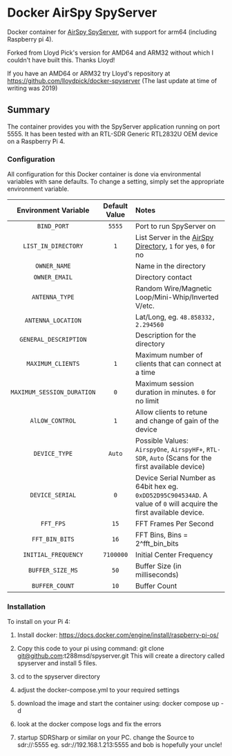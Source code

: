 # Docker AirSpy SpyServer

Docker container for [AirSpy SpyServer](https://airspy.com/download), with support for arm64 (including Raspberry pi 4).

Forked from Lloyd Pick's version for AMD64 and ARM32 without which I couldn't have built this. Thanks Lloyd!

If you have an AMD64 or ARM32 try Lloyd's repository at https://github.com/lloydpick/docker-spyserver (The last update at time of writing was 2019)


## Summary

The container provides you with the SpyServer application running on port 5555. It has been tested with an RTL-SDR  Generic RTL2832U OEM device on a Raspberry Pi 4. 

### Configuration

All configuration for this Docker container is done via environmental variables with sane defaults. To change a setting, simply set the appropriate environment variable.

| Environment Variable     | Default Value | Notes |
|:------------------------:|:-------------:|:------|
|`BIND_PORT`               |`5555`         |Port to run SpyServer on|
|`LIST_IN_DIRECTORY`       |`1`            |List Server in the [AirSpy Directory](https://airspy.com/directory/), `1` for yes, `0` for no|
|`OWNER_NAME`              |               |Name in the directory|
|`OWNER_EMAIL`             |               |Directory contact|
|`ANTENNA_TYPE`            |               |Random Wire/Magnetic Loop/Mini-Whip/Inverted V/etc.|
|`ANTENNA_LOCATION`        |               |Lat/Long, eg. `48.858332, 2.294560`|
|`GENERAL_DESCRIPTION`     |               |Description for the directory|
|`MAXIMUM_CLIENTS`         |`1`            |Maximum number of clients that can connect at a time|
|`MAXIMUM_SESSION_DURATION`|`0`            |Maximum session duration in minutes. `0` for no limit|
|`AlLOW_CONTROL`           |`1`            |Allow clients to retune and change of gain of the device|
|`DEVICE_TYPE`             |`Auto`         |Possible Values: `AirspyOne`, `AirspyHF+`, `RTL-SDR`, `Auto` (Scans for the first available device)|
|`DEVICE_SERIAL`           |`0`            |Device Serial Number as 64bit hex eg. `0xDD52D95C904534AD`. A value of `0` will acquire the first available device.|
|`FFT_FPS`                 |`15`           |FFT Frames Per Second|
|`FFT_BIN_BITS`            |`16`           |FFT Bins, Bins = 2^fft_bin_bits|
|`INITIAL_FREQUENCY`       |`7100000`      |Initial Center Frequency|
|`BUFFER_SIZE_MS`          |`50`           |Buffer Size (in milliseconds)|
|`BUFFER_COUNT`            |`10`           |Buffer Count|

### Installation
To install on your Pi 4:
1. Install docker:   https://docs.docker.com/engine/install/raspberry-pi-os/
2. Copy this code to your pi using command:   git clone git@github.com:t288msd/spyserver.git
This will create a directory called spyserver and install 5 files.

3. cd to the spyserver directory
4. adjust the docker-compose.yml to your required settings
5. download the image and start the container using: docker compose up -d
6. look at the docker compose logs and fix the errors
7. startup SDRSharp or similar on your PC. change the Source to sdr://<pi4 ip address>:5555 eg. sdr://192.168.1.213:5555
and bob is hopefully your uncle!
